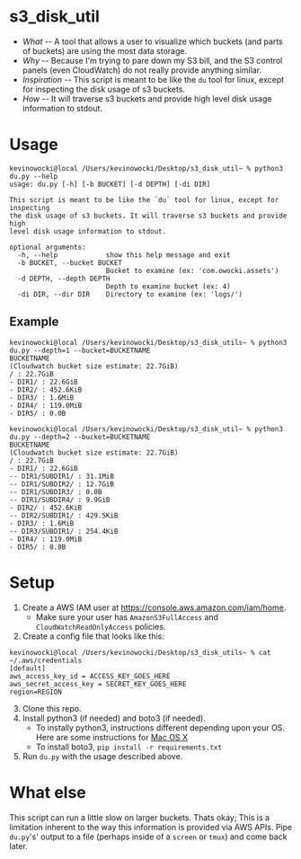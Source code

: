 # s3_disk_util

* _What_ -- A tool that allows a user to visualize which buckets (and parts of buckets) are using the most data storage.
* _Why_ -- Because I'm trying to pare down my S3 bill, and the S3 control panels (even CloudWatch) do not really provide anything similar.
* _Inspiration_ -- This script is meant to be like the `du` tool for linux, except for inspecting the disk usage of s3 buckets.  
* _How_ -- It will traverse s3 buckets and provide high level disk usage information to stdout.

# Usage

```
kevinowocki@local /Users/kevinowocki/Desktop/s3_disk_util~ % python3 du.py --help
usage: du.py [-h] [-b BUCKET] [-d DEPTH] [-di DIR]

This script is meant to be like the `du` tool for linux, except for inspecting
the disk usage of s3 buckets. It will traverse s3 buckets and provide high
level disk usage information to stdout.

optional arguments:
  -h, --help            show this help message and exit
  -b BUCKET, --bucket BUCKET
                        Bucket to examine (ex: 'com.owocki.assets')
  -d DEPTH, --depth DEPTH
                        Depth to examine bucket (ex: 4)
  -di DIR, --dir DIR    Directory to examine (ex: 'logs/')
  ```

## Example

  ```
  kevinowocki@local /Users/kevinowocki/Desktop/s3_disk_utils~ % python3 du.py --depth=1 --bucket=BUCKETNAME
BUCKETNAME
(Cloudwatch bucket size estimate: 22.7GiB)
  / : 22.7GiB
 - DIR1/ : 22.6GiB
 - DIR2/ : 452.6KiB
 - DIR3/ : 1.6MiB
 - DIR4/ : 119.0MiB
 - DIR5/ : 0.0B

kevinowocki@local /Users/kevinowocki/Desktop/s3_disk_util~ % python3 du.py --depth=2 --bucket=BUCKETNAME
BUCKETNAME
(Cloudwatch bucket size estimate: 22.7GiB)
  / : 22.7GiB
 - DIR1/ : 22.6GiB
 -- DIR1/SUBDIR1/ : 31.1MiB
 -- DIR1/SUBDIR2/ : 12.7GiB
 -- DIR1/SUBDIR3/ : 0.0B
 -- DIR1/SUBDIR4/ : 9.9GiB
 - DIR2/ : 452.6KiB
 -- DIR2/SUBDIR1/ : 429.5KiB
 - DIR3/ : 1.6MiB
 -- DIR3/SUBDIR1/ : 254.4KiB
 - DIR4/ : 119.0MiB
 - DIR5/ : 0.0B

 ```

# Setup

1. Create a AWS IAM user at https://console.aws.amazon.com/iam/home.
    * Make sure your user has `AmazonS3FullAccess` and `CloudWatchReadOnlyAccess` policies.
2. Create a config file that looks like this:
```
kevinowocki@local /Users/kevinowocki/Desktop/s3_disk_utils~ % cat ~/.aws/credentials
[default]
aws_access_key_id = ACCESS_KEY_GOES_HERE
aws_secret_access_key = SECRET_KEY_GOES_HERE
region=REGION
```
3. Clone this repo.
4. Install python3 (if needed) and boto3 (if needed).
    * To instally python3, instructions different depending upon your OS.  Here are some instructions for [Mac OS X](http://www.marinamele.com/2014/07/install-python3-on-mac-os-x-and-use-virtualenv-and-virtualenvwrapper.html)
    * To install boto3, `pip install -r requirements.txt`
5. Run `du.py` with the usage described above.

# What else

This script can run a little slow on larger buckets.  Thats okay; This is a limitation inherent to the way this information is provided via AWS APIs.  Pipe `du.py`'s' output to a file (perhaps inside of a `screen` or `tmux`) and come back later.



<!-- Google Analytics -->
<img src='https://ga-beacon.appspot.com/UA-1014419-15/owocki/s3_disk_util' style='width:1px; height:1px;' >
